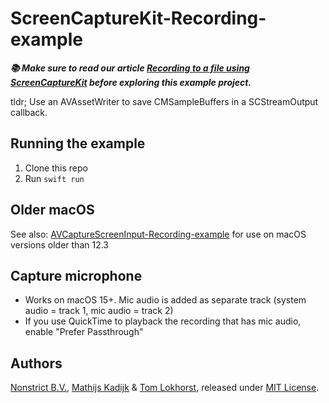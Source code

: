 # ScreenCaptureKit-Recording-example

***📚 Make sure to read our article [Recording to a file using ScreenCaptureKit](https://nonstrict.eu/blog/2023/recording-to-disk-with-screencapturekit) before exploring this example project.***

tldr; Use an AVAssetWriter to save CMSampleBuffers in a SCStreamOutput callback.



## Running the example

1. Clone this repo
2. Run `swift run`


## Older macOS

See also: [AVCaptureScreenInput-Recording-example](https://github.com/nonstrict-hq/AVCaptureScreenInput-Recording-example) for use on macOS versions older than 12.3

## Capture microphone

- Works on macOS 15+. Mic audio is added as separate track (system audio = track 1, mic audio = track 2)
- If you use QuickTime to playback the recording that has mic audio, enable "Prefer Passthrough"

## Authors

[Nonstrict B.V.](https://nonstrict.eu), [Mathijs Kadijk](https://github.com/mac-cain13) & [Tom Lokhorst](https://github.com/tomlokhorst), released under [MIT License](LICENSE.md).

